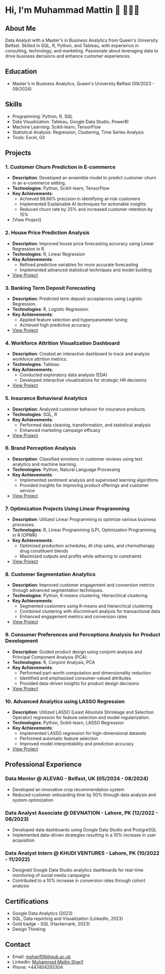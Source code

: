 # Hi, I'm Muhammad Mattin 👋 👩🏾‍💻

## About Me
Data Analyst with a Master's in Business Analytics from Queen's University Belfast. Skilled in SQL, R, Python, and Tableau, with experience in consulting, technology, and marketing. Passionate about leveraging data to drive business decisions and enhance customer experiences.

## Education
- Master's in Business Analytics, Queen's University Belfast (09/2023 - 09/2024)

## Skills
- Programming: Python, R, SQL
- Data Visualization: Tableau, Google Data Studio, PowerBI
- Machine Learning: Scikit-learn, TensorFlow
- Statistical Analysis: Regression, Clustering, Time Series Analysis
- Tools: Excel, Git


## Projects

### 1. Customer Churn Prediction in E-commerce
- **Description**: Developed an ensemble model to predict customer churn in an e-commerce setting.
- **Technologies**: Python, Scikit-learn, TensorFlow
- **Key Achievements**:
  - Achieved 98.66% precision in identifying at-risk customers
  - Implemented Explainable AI techniques for actionable insights
  - Reduced churn rate by 25% and increased customer retention by 15%
- [View Project]

### 2. House Price Prediction Analysis
- **Description**: Improved house price forecasting accuracy using Linear Regression in R.
- **Technologies**: R, Linear Regression
- **Key Achievements**:
  - Refined predictive variables for more accurate forecasting
  - Implemented advanced statistical techniques and model building
- [View Project](https://github.com/Mattin-sharif/ML_Houseprice_prediction)

### 3. Banking Term Deposit Forecasting
- **Description**: Predicted term deposit acceptances using Logistic Regression.
- **Technologies**: R, Logistic Regression
- **Key Achievements**:
  - Applied feature selection and hyperparameter tuning
  - Achieved high predictive accuracy
- [View Project](https://github.com/Mattin-sharif/ML_Term_Deposit)

### 4. Workforce Attrition Visualization Dashboard
- **Description**: Created an interactive dashboard to track and analyze workforce attrition metrics.
- **Technologies**: Tableau
- **Key Achievements**:
  - Conducted exploratory data analysis (EDA)
  - Developed interactive visualizations for strategic HR decisions
- [View Project](https://github.com/Mattin-sharif/Tableau_Employee_Attrition)

### 5. Insurance Behavioral Analytics
- **Description**: Analyzed customer behavior for insurance products.
- **Technologies**: SQL, R
- **Key Achievements**:
  - Performed data cleaning, transformation, and statistical analysis
  - Enhanced marketing campaign efficacy
- [View Project](https://github.com/Mattin-sharif/SQL_EDA)

### 6. Brand Perception Analysis
- **Description**: Classified emotions in customer reviews using text analytics and machine learning.
- **Technologies**: Python, Natural Language Processing
- **Key Achievements**:
  - Implemented sentiment analysis and supervised learning algorithms
  - Provided insights for improving product offerings and customer service
- [View Project](https://github.com/Mattin-sharif/Sentiment_Analysis_NLP)

### 7. Optimization Projects Using Linear Programming
- **Description**: Utilized Linear Programming to optimize various business processes.
- **Technologies**: R, Linear Programming (LP), Optimization Programming in R (OPMR)
- **Key Achievements**:
  - Optimized production schedules, AI chip sales, and chemotherapy drug constituent blends
  - Maximized outputs and profits while adhering to constraints
- [View Project](https://github.com/Mattin-sharif/Linear_programming)

### 8. Customer Segmentation Analytics
- **Description**: Improved customer engagement and conversion metrics through advanced segmentation techniques.
- **Technologies**: Python, K-means clustering, Hierarchical clustering
- **Key Achievements**:
  - Segmented customers using K-means and hierarchical clustering
  - Combined clustering with discriminant analysis for transactional data
  - Enhanced engagement metrics and conversion rates
- [View Project](https://github.com/Mattin-sharif/ML_Market_segmentation_and_targeting)

### 9. Consumer Preferences and Perceptions Analysis for Product Development
- **Description**: Guided product design using conjoint analysis and Principal Component Analysis (PCA).
- **Technologies**: R, Conjoint Analysis, PCA
- **Key Achievements**:
  - Performed part-worth computation and dimensionality reduction
  - Identified and emphasized consumer-valued attributes
  - Provided data-driven insights for product design decisions
- [View Project](https://github.com/Mattin-sharif/ML_Product_Develpment)

### 10. Advanced Analytics using LASSO Regression
- **Description**: Utilized LASSO (Least Absolute Shrinkage and Selection Operator) regression for feature selection and model regularization.
- **Technologies**: Python, Scikit-learn, LASSO Regression
- **Key Achievements**:
  - Implemented LASSO regression for high-dimensional datasets
  - Performed automatic feature selection
  - Improved model interpretability and prediction accuracy
- [View Project](https://github.com/Mattin-sharif/LASSO_Regression_ML)


## Professional Experience

### Data Mentor @ ALEVAG - Belfast, UK (05/2024 - 08/2024)
- Developed an innovative crop recommendation system
- Reduced customer onboarding time by 50% through data analysis and system optimization

### Data Analyst Associate @ DEVNATION - Lahore, PK (12/2022 - 08/2023)
- Developed data dashboards using Google Data Studio and PostgreSQL
- Implemented data-driven strategies resulting in a 10% increase in user acquisition

### Data Analyst Intern @ KHUDI VENTURES - Lahore, PK (10/2022 - 11/2022)
- Designed Google Data Studio analytics dashboards for real-time monitoring of social media campaigns
- Contributed to a 10% increase in conversion rates through cohort analysis

## Certifications
- Google Data Analytics (2023)
- SQL, Data reporting and Visualization (LinkedIn, 2023)
- Gold badge - SQL (Hackerrank, 2023)
- Design Thinking

## Contact
- Email: msharif06@qub.ac.uk
- LinkedIn: [Muhammad Mattin Sharif](https://www.linkedin.com/in/mattin-sharif/)
- Phone: +447404293304
